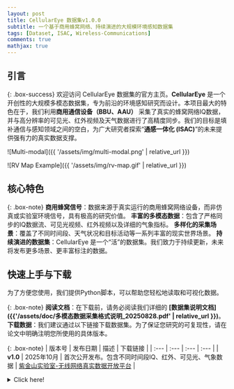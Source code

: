 ```yaml
---
layout: post
title: CellularEye 数据集v1.0.0
subtitle: 一个基于商用蜂窝网络、持续演进的大规模环境感知数据集
tags: [Dataset, ISAC, Wireless-Communications]
comments: true
mathjax: true
---
```


## 引言

{: .box-success}
欢迎访问 CellularEye 数据集的官方主页。**CellularEye** 是一个开创性的大规模多模态数据集，专为前沿的环境感知研究而设计。本项目最大的特色在于，我们利用**商用通信设备（BBU、AAU）** 采集了真实的蜂窝网络IQ数据，并与高分辨率的可见光、红外视频及天气数据进行了高精度同步。我们的目标是填补通信与感知领域之间的空白，为广大研究者探索“**通感一体化 (ISAC)**”的未来提供强有力的真实数据支撑。

![Multi-modal]({{ '/assets/img/multi-modal.png' | relative_url }})

![RV Map Example]({{ '/assets/img/rv-map.gif' | relative_url }})


## 核心特色

{: .box-note}
**商用蜂窝信号**：数据来源于真实运行的商用蜂窝网络设备，而非仿真或实验室环境信号，具有极高的研究价值。
**丰富的多模态数据**：包含了严格同步的IQ数据流、可见光视频、红外视频以及详细的气象指标。
**多样化的采集场景**：覆盖了不同时间段、天气状况和目标活动等一系列丰富的现实世界场景。
**持续演进的数据集**：CellularEye 是一个“活”的数据集。我们致力于持续更新，未来将发布更多场景、更丰富标注的数据。

## 快速上手与下载

为了方便您使用，我们提供Python脚本，可以帮助您轻松地读取和可视化数据。

{: .box-note}
**阅读文档**：在下载前，请务必阅读我们详细的 **[数据集说明文档]({{'/assets/doc/多模态数据采集格式说明_20250828.pdf' | relative_url }})**。
**下载数据**：我们建议通过以下链接下载数据集。为了保证您研究的可复现性，请在论文中明确注明您所使用的具体版本。

{: .box-note}
| 版本号 | 发布日期 | 描述 | 下载链接 |
| :--- | :--- | :--- | :--- |
| **v1.0** | 2025年10月 | 首次公开发布。包含不同时间段IQ、红外、可见光、气象数据 | [紫金山实验室-无线网络真实数据开放平台](http://pmldatanet.com.cn/) |

<details markdown="1">
<summary>Click here!</summary>
Here you can see an **expandable** section
</details>



